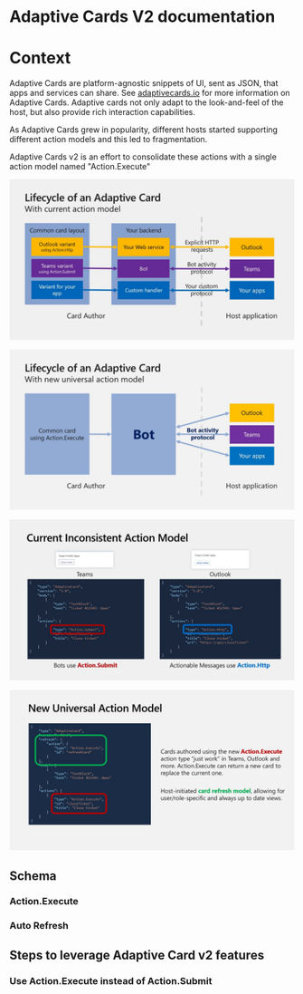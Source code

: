 # Adaptive Cards V2 documentation

# Context

Adaptive Cards are platform-agnostic snippets of UI, sent as JSON, that apps and services can share. See [adaptivecards.io](http://adaptivecards.io) for more information on Adaptive Cards. Adaptive cards not only adapt to the look-and-feel of the host, but also provide rich interaction capabilities.

As Adaptive Cards grew in popularity, different hosts started supporting different action models and this led to fragmentation.

Adaptive Cards v2 is an effort to consolidate these actions with a single action model named "Action.Execute"

![Untitled.png](Untitled.png)

![Slide28.jpg](Slide28.jpg)

![Untitled%201.png](Untitled%201.png)

![Slide24.jpg](Slide24.jpg)

## Schema

### Action.Execute

### Auto Refresh

## Steps to leverage Adaptive Card v2 features

### Use Action.Execute instead of Action.Submit
